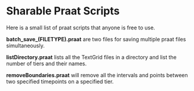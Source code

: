 # Sharable Praat Scripts

Here is a small list of praat scripts that anyone is free to use.

**batch_save_(FILETYPE).praat** are two files for saving multiple praat files simultaneously.

**listDirectory.praat** lists all the TextGrid files in a directory and list the number of tiers and their names.

**removeBoundaries.praat** will remove all the intervals and points between two specified timepoints on a specified tier.
